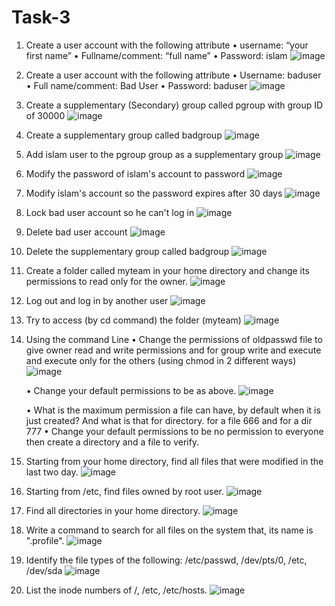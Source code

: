 # Task-3
1. Create a user account with the following attribute
   • username: “your first name”
   • Fullname/comment: “full name”
   • Password: islam
![image](https://github.com/user-attachments/assets/887de470-fb9d-4f48-ae99-9a0b6f7f639f)

2. Create a user account with the following attribute
   • Username: baduser
   • Full name/comment: Bad User
   • Password: baduser
![image](https://github.com/user-attachments/assets/d47784cd-1d0d-44ba-a5e4-7e9659a07037)

3. Create a supplementary (Secondary) group called pgroup with group ID of 30000
![image](https://github.com/user-attachments/assets/0658beac-7b01-496f-b8ed-f5946b970dcd)

4. Create a supplementary group called badgroup
![image](https://github.com/user-attachments/assets/6a1c54b5-0000-4411-873f-3c8381d6a6fe)

5. Add islam user to the pgroup group as a supplementary group
![image](https://github.com/user-attachments/assets/4829c46f-5549-4c3b-b64e-b39762e91506)

6. Modify the password of islam's account to password
![image](https://github.com/user-attachments/assets/7bb32429-4f47-4bc2-b651-b95d5fc17a36)

7. Modify islam's account so the password expires after 30 days
![image](https://github.com/user-attachments/assets/a6524c67-1f5f-4e23-ba42-ba207fae8613)

8. Lock bad user account so he can't log in
![image](https://github.com/user-attachments/assets/0e47b8b3-e21b-485c-aa99-83a62a16fb28)

9. Delete bad user account
![image](https://github.com/user-attachments/assets/5ef6487d-f0f9-41e3-8e82-fc5f3faf4113)

10. Delete the supplementary group called badgroup
![image](https://github.com/user-attachments/assets/acbb211d-6df4-415c-a1d9-5205ecf65212)

11. Create a folder called myteam in your home directory and change its permissions to read only for the owner.
![image](https://github.com/user-attachments/assets/ab06923c-3711-4b25-8851-1753ada495f1)

12. Log out and log in by another user
![image](https://github.com/user-attachments/assets/d7016060-0f49-45f1-9708-c2e185a8aef2)

13. Try to access (by cd command) the folder (myteam)
![image](https://github.com/user-attachments/assets/b5d9e9d0-0ca3-4f15-840a-d50fc3cde4d0)

14. Using the command Line
    • Change the permissions of oldpasswd file to give owner read and write permissions and for group write and execute and execute only for the others (using chmod in 2 different ways)
![image](https://github.com/user-attachments/assets/f8c541bf-2a09-47f6-810b-25f9ac7277c8)

    • Change your default permissions to be as above.
![image](https://github.com/user-attachments/assets/605197b0-5989-41c9-980b-8fa2426e6a1f)

    • What is the maximum permission a file can have, by default when it is just created? And what is that for directory.
for a file 666 and for a dir 777
    • Change your default permissions to be no permission to everyone then create a directory and a file to verify.
15. Starting from your home directory, find all files that were modified in the last two day.
![image](https://github.com/user-attachments/assets/807cba47-164d-4d18-a10b-5b60d18d9451)

16. Starting from /etc, find files owned by root user.
![image](https://github.com/user-attachments/assets/38475d7e-52dc-4fc8-b638-c2ea9c85ce6a)

17. Find all directories in your home directory.
![image](https://github.com/user-attachments/assets/2fcaa36a-c9a8-402e-9888-80681ef754de)

18. Write a command to search for all files on the system that, its name is ".profile".
![image](https://github.com/user-attachments/assets/b75fe2de-affc-41dd-a063-e70e62f8f806)

19. Identify the file types of the following: /etc/passwd, /dev/pts/0, /etc, /dev/sda
![image](https://github.com/user-attachments/assets/566cfd61-9057-47d9-aac7-daf2926eca00)

20. List the inode numbers of /, /etc, /etc/hosts.
![image](https://github.com/user-attachments/assets/2b09b311-ef56-4d36-b9d3-1e12aac4355d)

